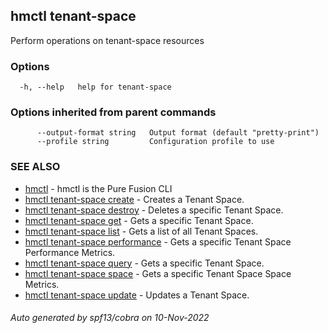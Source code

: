 ## hmctl tenant-space

Perform operations on tenant-space resources

### Options

```
  -h, --help   help for tenant-space
```

### Options inherited from parent commands

```
      --output-format string   Output format (default "pretty-print")
      --profile string         Configuration profile to use
```

### SEE ALSO

* [hmctl](hmctl.md)	 - hmctl is the Pure Fusion CLI
* [hmctl tenant-space create](hmctl_tenant-space_create.md)	 - Creates a Tenant Space.
* [hmctl tenant-space destroy](hmctl_tenant-space_destroy.md)	 - Deletes a specific Tenant Space.
* [hmctl tenant-space get](hmctl_tenant-space_get.md)	 - Gets a specific Tenant Space.
* [hmctl tenant-space list](hmctl_tenant-space_list.md)	 - Gets a list of all Tenant Spaces.
* [hmctl tenant-space performance](hmctl_tenant-space_performance.md)	 - Gets a specific Tenant Space Performance Metrics.
* [hmctl tenant-space query](hmctl_tenant-space_query.md)	 - Gets a specific Tenant Space.
* [hmctl tenant-space space](hmctl_tenant-space_space.md)	 - Gets a specific Tenant Space Space Metrics.
* [hmctl tenant-space update](hmctl_tenant-space_update.md)	 - Updates a Tenant Space.

###### Auto generated by spf13/cobra on 10-Nov-2022
